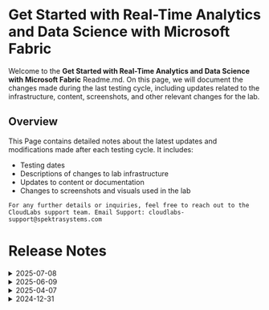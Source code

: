 
# Get Started with Real-Time Analytics and Data Science with Microsoft Fabric

Welcome to the **Get Started with Real-Time Analytics and Data Science with Microsoft Fabric** Readme.md. On this page, we will document the changes made during the last testing cycle, including updates related to the infrastructure, content, screenshots, and other relevant changes for the lab.

## Overview

This Page contains detailed notes about the latest updates and modifications made after each testing cycle. It includes:

- Testing dates
- Descriptions of changes to lab infrastructure
- Updates to content or documentation
- Changes to screenshots and visuals used in the lab

`For any further details or inquiries, feel free to reach out to the CloudLabs support team. Email Support: cloudlabs-support@spektrasystems.com`

# Release Notes

</details>

<details>
  <summary>2025-07-08</summary>

### Release Date: 2025-07-08
  
- **Testing Date**: 2025-07-08

## Infrastructure Changes

  NA
  
## Content Changes

  Getting Started Page: NA

## Screenshot Updates

- **Change**: Updated lab guide and screenshots, which are unclear.

## Validation

  NA

## Testing Notes

- **Test Validation Summary**: Validated the lab guide steps, updated the content to reflect the latest changes.

---
</details>

<details>
  <summary>2025-06-09</summary>

### Release Date: 2025-06-09
  
- **Testing Date**: 2025-06-09

## Infrastructure Changes

  NA
  
## Content Changes

  Updated the instructions to include steps for handling the 'Upgrade to a paid Power BI license' pop-up and revised the UI guidance for adding a query based on the latest interface changes.

## Screenshot Updates

- **Change**: Updated the screenshots to reflect the latest UI changes.
## Validation

  NA

## Testing Notes

- **Test Validation Summary**: Validated the lab guide steps, updated the content to reflect the latest UI changes, and reorganized exercises for better alignment with the overall lab flow.

---
</details>

<details>
  <summary>2025-04-07</summary>

### Release Date: 2025-04-07
  
- **Testing Date**: 2025-07-04

## Infrastructure Changes

  NA
  
## Content Changes

  Getting Started Page: Added steps for adding MFA.

## Screenshot Updates

- **Change**: Updated lab guide and screenshots to reflect the new updates in fabric portal.

## Validation

  NA

## Testing Notes

- **Test Validation Summary**: Validated the lab guide steps, updated the content to reflect the latest UI changes, and reorganized exercises for better alignment with the overall lab flow.

---
</details>


<details>
  <summary>2024-12-31</summary>

### Release Date: 2024-12-31
  
- **Testing Date**: 2024-12-31

## Infrastructure Changes

  NA
  
## Content Changes

   Lab 1: Get Started with Real-Time Analytics in Microsoft Fabric  
    - Updated lab guide to reflect the new updates in the fabric portal, connected with Seena and Kingson for review, and accommodated feedback given by them.

  - Lab 2: Get started with data science in Microsoft Fabric
    - Updated lab guide to reflect the new updates in the fabric portal, connected with Seena and Kingson for review, and accommodated feedback given by them.

## Screenshot Updates

- **Change**:
  - Lab 1: Get Started with Real-Time Analytics in Microsoft Fabric  
    - Updated screenshots to reflect the new updates in the fabric portal, connected with Seena and Kingson for review, and accommodated feedback given by them.

  - Lab 2: Get started with data science in Microsoft Fabric
    - Updated screenshots to reflect the new updates in the fabric portal, connected with Seena and Kingson for review, and accommodated feedback given by them.

## Validation

  NA

## Testing Notes

- **Test Validation Summary**: Validated the lab guide steps, updated the content to reflect the latest UI changes, and reorganized exercises for better alignment with the overall lab flow.

---
</details>



       
